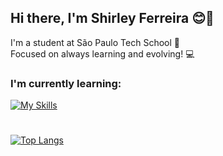 ## Hi there, I'm Shirley Ferreira 😊💚
I'm a student at São Paulo Tech School 💙
<br>
Focused on always learning and evolving! 💻 

### I'm currently learning:
[![My Skills](https://skillicons.dev/icons?i=js,java,css,typescript,python,angular,springboot)](https://skillicons.dev)

# 
[![Top Langs](https://github-readme-stats.vercel.app/api/top-langs/?username=ShirleyFerr&layout=compact)](https://github.com/ShirleyFerr/github-readme-stats)



